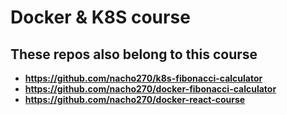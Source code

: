 # Docker & K8S course

## These repos also belong to this course

- **<https://github.com/nacho270/k8s-fibonacci-calculator>**
- **<https://github.com/nacho270/docker-fibonacci-calculator>**
- **<https://github.com/nacho270/docker-react-course>**
